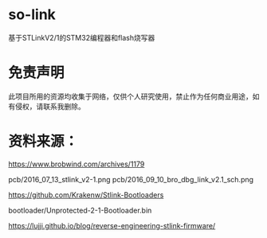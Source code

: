 # so-link
基于STLinkV2/1的STM32编程器和flash烧写器

# 免责声明
此项目所用的资源均收集于网络，仅供个人研究使用，禁止作为任何商业用途，如有侵权，请联系我删除。

# 资料来源：
https://www.brobwind.com/archives/1179

pcb/2016_07_13_stlink_v2-1.png 
pcb/2016_09_10_bro_dbg_link_v2.1_sch.png 

https://github.com/Krakenw/Stlink-Bootloaders

bootloader/Unprotected-2-1-Bootloader.bin

https://lujji.github.io/blog/reverse-engineering-stlink-firmware/
